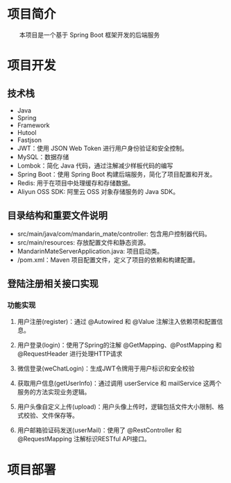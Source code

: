 # **项目简介**
&emsp;&emsp;本项目是一个基于 Spring Boot 框架开发的后端服务

# **项目开发**
## **技术栈**
* Java
* Spring
* Framework
* Hutool
* Fastjson
* JWT：使用 JSON Web Token 进行用户身份验证和安全控制。
* MySQL：数据存储
* Lombok：简化 Java 代码，通过注解减少样板代码的编写
* Spring Boot：使用 Spring Boot 构建后端服务，简化了项目配置和开发。
* Redis: 用于在项目中处理缓存和存储数据。
* Aliyun OSS SDK: 阿里云 OSS 对象存储服务的 Java SDK。

## **目录结构和重要文件说明**

* src/main/java/com/mandarin_mate/controller: 包含用户控制器代码。
* src/main/resources: 存放配置文件和静态资源。  
* MandarinMateServerApplication.java: 项目启动类。
* /pom.xml：Maven 项目配置文件，定义了项目的依赖和构建配置。

## **登陆注册相关接口实现**


### **功能实现**
1. 用户注册(register)：通过 @Autowired 和 @Value 注解注入依赖项和配置信息。 

2. 用户登录(login)：使用了Spring的注解 @GetMapping、@PostMapping 和 @RequestHeader 进行处理HTTP请求  

3. 微信登录(weChatLogin)：生成JWT令牌用于用户标识和安全校验  

4. 获取用户信息(getUserInfo)：通过调用 userService 和 mailService 这两个服务的方法实现业务逻辑。  

5. 用户头像自定义上传(upload)：用户头像上传时，逻辑包括文件大小限制、格式校验、文件保存等。   

6. 用户邮箱验证码发送(userMail)：使用了 @RestController 和 @RequestMapping 注解标识RESTful API接口。
# **项目部署**
